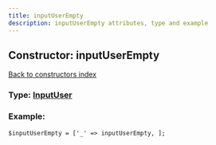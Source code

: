 ```yaml
---
title: inputUserEmpty
description: inputUserEmpty attributes, type and example
---
```

## Constructor: inputUserEmpty  
[Back to constructors index](index.md)






### Type: [InputUser](../types/InputUser.md)


### Example:

```
$inputUserEmpty = ['_' => inputUserEmpty, ];
```